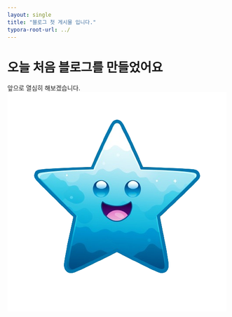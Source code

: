 ```yaml
---
layout: single
title: "블로그 첫 게시물 입니다."
typora-root-url: ../
---
```


# 오늘 처음 블로그를 만들었어요 
앞으로 열심히 해보겠습니다.![Starlogo](/images/2023-12-13-first/Starlogo-1702644239865-4.png)
